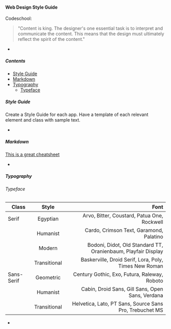 #### Web Design Style Guide

Codeschool:
> "Content is king. The designer's one essential task is to interpret and communicate the content.
> This means that the design must ultimately reflect the spirit of the content."

-

##### Contents

- [Style Guide](#style-guide)
- [Markdown](#markdown)
- [Typography](#typography)
  - [Typeface](#typeface)

##### Style Guide

Create a Style Guide for each app.
Have a template of each relevant element and class with sample text.

-

##### Markdown

[This is a great cheatsheet](https://github.com/adam-p/markdown-here/wiki/Markdown-Here-Cheatsheet#hr)

-

##### Typography
###### Typeface

| Class         | Style           | Font  |
| ------------- |:-------------:  | -----:|
| Serif         | Egyptian        | Arvo, Bitter, Coustard, Patua One, Rockwell |
|               | Humanist        | Cardo, Crimson Text, Garamond, Palatino |
|               | Modern          | Bodoni, Didot, Old Standard TT, Oranienbaum, Playfair Display |
|               | Transitional    | Baskerville, Droid Serif, Lora, Poly, Times New Roman |
| Sans-Serif    | Geometric       | Century Gothic, Exo, Futura, Raleway, Roboto |
|               | Humanist        | Cabin, Droid Sans, Gill Sans, Open Sans, Verdana |
|               | Transitional    | Helvetica, Lato, PT Sans, Source Sans Pro, Trebuchet MS |

-
